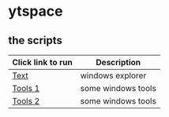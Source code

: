 # ytspace


## the scripts

|Click link to run  |Description  |
|---------|---------|
|<a href='http://boxstarter.org/package/url?https://raw.githubusercontent.com/sftwrpro/ytspace/main/box/Perceived.ps1'>Text</a>     | windows explorer |
|<a href='http://boxstarter.org/package/url?https://raw.githubusercontent.com/sftwrpro/ytspace/main/box/Tools01.ps1'>Tools 1</a>     | some windows tools |
|<a href='http://boxstarter.org/package/url?https://raw.githubusercontent.com/sftwrpro/ytspace/main/box/Tools02.ps1'>Tools 2</a>     | some windows tools |